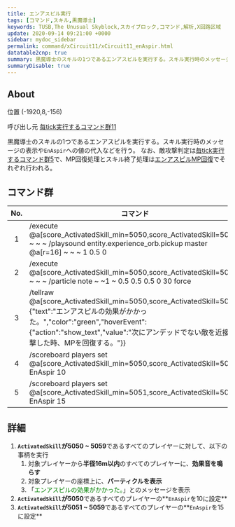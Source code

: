 ```yaml
---
title: エンアスピル実行
tags: [コマンド,スキル,黒魔導士]
keywords: TUSB,The Unusual Skyblock,スカイブロック,コマンド,解析,X回路区域
update: 2020-09-14 09:21:00 +0000
sidebar: mydoc_sidebar
permalink: command/xCircuit11/xCircuit11_enAspir.html
datatable2cnp: true
summary: 黒魔導士のスキルの1つであるエンアスピルを実行する。スキル実行時のメッセージの表示やEnAspirへの値の代入などを行う。なお、敵攻撃判定は毎tick実行するコマンド群5で、MP回復処理とスキル終了処理はエンアスピルMP回復でそれぞれ行われる。
summaryDisable: true
---
```


## About

<span class="tagYellow">位置</span> (-1920,8,-156)

<span class="tagBlack">呼び出し元</span> [毎tick実行するコマンド群11]({{site.baseurl}}/command/xCircuit11/xCircuit11_command.html)

黒魔導士のスキルの1つであるエンアスピルを実行する。スキル実行時のメッセージの表示や`EnAspir`への値の代入などを行う。
なお、敵攻撃判定は[毎tick実行するコマンド群5]({{site.baseurl}}/command/xCircuit5/xCircuit5_command.html)で、MP回復処理とスキル終了処理は[エンアスピルMP回復]({{site.baseurl}}/command/xCircuit5/xCircuit5_enAspirMPRecovering.html)でそれぞれ行われる。

## コマンド群

<div class="datatable2cnp-begin"></div>

|No.|コマンド|
|:-:|-|
|1|/execute @a[score_ActivatedSkill_min=5050,score_ActivatedSkill=5059] ~ ~ ~ /playsound entity.experience_orb.pickup master @a[r=16] ~ ~ ~ 1 0.5 0|
|2|/execute @a[score_ActivatedSkill_min=5050,score_ActivatedSkill=5059] ~ ~ ~ /particle note ~ ~1 ~ 0.5 0.5 0.5 0 30 force|
|3|/tellraw @a[score_ActivatedSkill_min=5050,score_ActivatedSkill=5059] {"text":"エンアスピルの効果がかかった。","color":"green","hoverEvent":{"action":"show_text","value":"次にアンデッドでない敵を近接攻撃した時、MPを回復する。"}}|
|4|/scoreboard players set @a[score_ActivatedSkill_min=5050,score_ActivatedSkill=5050] EnAspir 10|
|5|/scoreboard players set @a[score_ActivatedSkill_min=5051,score_ActivatedSkill=5059] EnAspir 15|

<div class="datatable2cnp-end"></div>

## 詳細

1. **`ActivatedSkill`が5050 ~ 5059**であるすべてのプレイヤーに対して、以下の事柄を実行
   1. 対象プレイヤーから**半径16m以内**のすべてのプレイヤーに、**効果音を鳴らす**
   2. 対象プレイヤーの座標上に、**パーティクルを表示**
   3. 「<span style="color:green;" data-toggle="tooltip" data-original-title="{{site.data.glossary.enaspirMesage}}">エンアスピルの効果がかかった。</span>」とのメッセージを表示
2. **`ActivatedSkill`が5050**であるすべてのプレイヤーの**`EnAspir`を10に設定**
3. **`ActivatedSkill`が5051 ~ 5059**であるすべてのプレイヤーの**`EnAspir`を15に設定**
